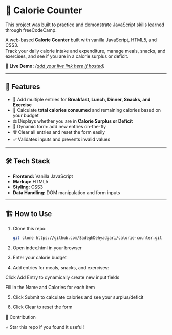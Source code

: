 # 🥗 Calorie Counter

This project was built to practice and demonstrate JavaScript skills learned through freeCodeCamp.


A web-based **Calorie Counter** built with vanilla JavaScript, HTML5, and CSS3.  
Track your daily calorie intake and expenditure, manage meals, snacks, and exercises, and see if you are in a calorie surplus or deficit.

🔗 **Live Demo:** *([add your live link here if hosted](https://sadeghdehyadgari.github.io/calorie-counter/))*

---

## 🚀 Features

- 🍳 Add multiple entries for **Breakfast, Lunch, Dinner, Snacks, and Exercise**  
- 🧮 Calculate **total calories consumed** and remaining calories based on your budget  
- ⚖️ Displays whether you are in **Calorie Surplus or Deficit**  
- 📝 Dynamic form: add new entries on-the-fly  
- 🗑 Clear all entries and reset the form easily  
- ✅ Validates inputs and prevents invalid values  

---

## 🛠️ Tech Stack

- **Frontend:** Vanilla JavaScript  
- **Markup:** HTML5  
- **Styling:** CSS3  
- **Data Handling:** DOM manipulation and form inputs  

---

## 🏗️ How to Use

1. Clone this repo:  

   ```bash
   git clone https://github.com/SadeghDehyadgari/calorie-counter.git
   ```

2. Open index.html in your browser

3. Enter your calorie budget

4. Add entries for meals, snacks, and exercises:

Click Add Entry to dynamically create new input fields

Fill in the Name and Calories for each item

5. Click Submit to calculate calories and see your surplus/deficit

6. Click Clear to reset the form

🌟 Contribution

⭐ Star this repo if you found it useful!
